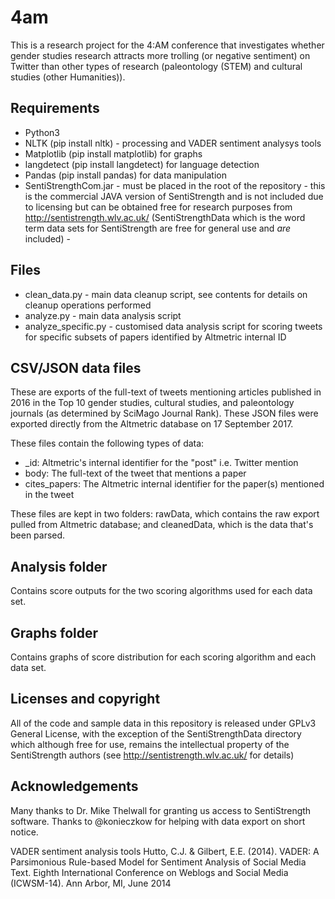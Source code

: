 # 4am
This is a research project for the 4:AM conference that investigates whether gender studies research attracts more trolling (or negative sentiment) on Twitter than other types of research (paleontology (STEM) and cultural studies (other Humanities)).

## Requirements
* Python3
* NLTK (pip install nltk) - processing and VADER sentiment analysys tools
* Matplotlib (pip install matplotlib) for graphs
* langdetect (pip install langdetect) for language detection
* Pandas (pip install pandas) for data manipulation
* SentiStrengthCom.jar - must be placed in the root of the repository - this is the commercial JAVA version of SentiStrength and is not included due to licensing but can be obtained free for research purposes from http://sentistrength.wlv.ac.uk/ (SentiStrengthData which is the word term data sets for SentiStrength are free for general use and _are_  included) - 

## Files
* clean_data.py - main data cleanup script, see contents for details on cleanup operations performed
* analyze.py - main data analysis script
* analyze_specific.py - customised data analysis script for scoring tweets for specific subsets of papers identified by Altmetric internal ID

## CSV/JSON data files
These are exports of the full-text of tweets mentioning articles published in 2016 in the Top 10 gender studies, cultural studies, and paleontology journals (as determined by SciMago Journal Rank). These JSON files were exported directly from the Altmetric database on 17 September 2017. 

These files contain the following types of data:
* \_id: Altmetric's internal identifier for the "post" i.e. Twitter mention
* body: The full-text of the tweet that mentions a paper
* cites_papers: The Altmetric internal identifier for the paper(s) mentioned in the tweet

These files are kept in two folders: rawData, which contains the raw export pulled from Altmetric database; and cleanedData, which is the data that's been parsed.

## Analysis folder
Contains score outputs for the two scoring algorithms used for each data set.

## Graphs folder
Contains graphs of score distribution for each scoring algorithm and each data set.

## Licenses and copyright
All of the code and sample data in this repository is released under GPLv3 General License, with the exception of the SentiStrengthData directory which although free for use, remains the intellectual property of the SentiStrength authors (see http://sentistrength.wlv.ac.uk/ for details)

## Acknowledgements
Many thanks to Dr. Mike Thelwall for granting us access to SentiStrength software.
Thanks to @konieczkow for helping with data export on short notice.

VADER sentiment analysis tools
Hutto, C.J. & Gilbert, E.E. (2014). VADER: A Parsimonious Rule-based Model for
Sentiment Analysis of Social Media Text. Eighth International Conference on
Weblogs and Social Media (ICWSM-14). Ann Arbor, MI, June 2014
